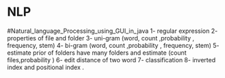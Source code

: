 # NLP
#Natural_language_Processing_using_GUI_in_java 1- regular expression  2- properties of file and folder  3- uni-gram (word, count ,probability , frequency, stem) 4- bi-gram (word, count ,probability , frequency, stem) 5- estimate prior of folders have many folders and estimate (count files,probability ) 6- edit distance of two word 7- classification  8- inverted index and positional index .
